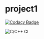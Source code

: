 # project1

[![Codacy Badge](https://api.codacy.com/project/badge/Grade/13bca5e4015041d5a1cf815bf3b3ddc9)](https://app.codacy.com/manual/99002578/project1?utm_source=github.com&utm_medium=referral&utm_content=99002578/project1&utm_campaign=Badge_Grade_Dashboard)

![C/C++ CI](https://github.com/99002578/project1/workflows/C/C++%20CI/badge.svg)
